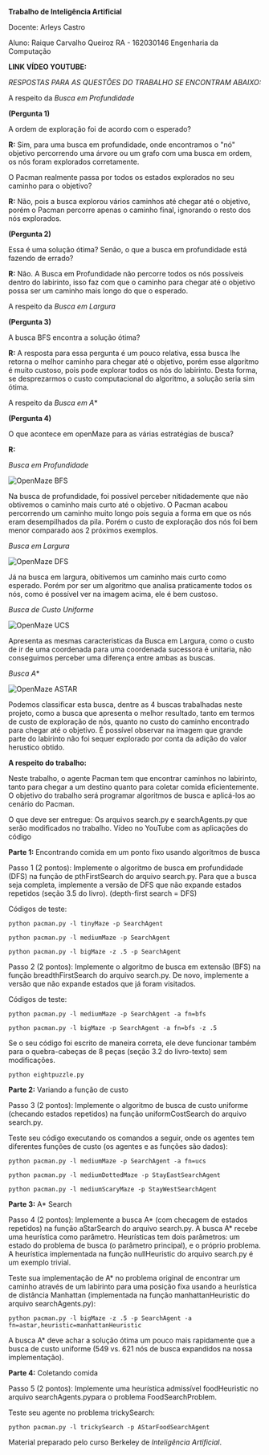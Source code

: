 **Trabalho de Inteligência Artificial**

Docente: Arleys Castro

Aluno:
Raique Carvalho Queiroz
RA - 162030146
Engenharia da Computação

**LINK VÍDEO YOUTUBE:**

*RESPOSTAS PARA AS QUESTÕES DO TRABALHO SE ENCONTRAM ABAIXO:*

 A respeito da *Busca em Profundidade*
 
**(Pergunta 1)**

A ordem de exploração foi de acordo com o esperado?

**R:** Sim, para uma busca em profundidade, onde encontramos o "nó" objetivo percorrendo uma árvore ou um grafo com uma busca em ordem, os nós foram explorados corretamente.

O Pacman realmente passa por todos os estados explorados no seu caminho para o objetivo?

**R:** Não, pois a busca explorou vários caminhos até chegar até o objetivo, porém o Pacman percorre apenas o caminho final, ignorando o resto dos nós explorados.

**(Pergunta 2)**

Essa é uma solução ótima? Senão, o que a busca em profundidade está fazendo de errado?

**R:** Não. A Busca em Profundidade não percorre todos os nós possíveis dentro do labirinto, isso faz com que o caminho para chegar até o objetivo possa ser um caminho mais longo do que o esperado.

 A respeito da *Busca em Largura*
 
 **(Pergunta 3)**

A busca BFS encontra a solução ótima? 

**R:** A resposta para essa pergunta é um pouco relativa, essa busca lhe retorna o melhor caminho para chegar até o objetivo, porém esse algoritmo é muito custoso, pois pode explorar todos os nós do labirinto. Desta forma, se desprezarmos o custo computacional do algoritmo, a solução seria sim ótima.

 A respeito da *Busca em A**

**(Pergunta 4)**

O que acontece em openMaze para as várias estratégias de busca?

**R:** 
 
*Busca em Profundidade*
 
![OpenMaze BFS](https://i.imgur.com/ZnZ19ay.png?1)

Na busca de profundidade, foi possível perceber nitidademente que não obtivemos o caminho mais curto até o objetivo. O Pacman acabou percorrendo um caminho muito longo pois seguia a forma em que os nós eram desempilhados da pila. Porém o custo de exploração dos nós foi bem menor comparado aos 2 próximos exemplos.

*Busca em Largura*
 
![OpenMaze DFS](https://i.imgur.com/vMWtQye.png?1)
 
Já na busca em largura, obitivemos um caminho mais curto como esperado. Porém por ser um algoritmo que analisa praticamente todos os nós, como é possível ver na imagem acima, ele é bem custoso.

*Busca de Custo Uniforme*
 
![OpenMaze UCS](https://i.imgur.com/f9cNReS.png?1)
 
Apresenta as mesmas caracteristicas da Busca em Largura, como o custo de ir de uma coordenada para uma coordenada sucessora é unitaria, não conseguimos perceber uma diferença entre ambas as buscas.

*Busca A**
 
![OpenMaze ASTAR](https://i.imgur.com/0I4PClv.png?1)

Podemos classificar esta busca, dentre as 4 buscas trabalhadas neste projeto, como a busca que apresenta o melhor resultado, tanto em termos de custo de exploração de nós, quanto no custo do caminho encontrado para chegar até o objetivo. É possível observar na imagem que grande parte do labirinto não foi sequer explorado por conta da adição do valor herustico obtido.

**A respeito do trabalho:**

Neste trabalho, o agente Pacman tem que encontrar caminhos no labirinto, tanto para chegar a um destino quanto para coletar
comida eficientemente. O objetivo do trabalho será programar algoritmos de busca e aplicá-los ao cenário do Pacman.

O que deve ser entregue:
  Os arquivos search.py e searchAgents.py que serão modificados no trabalho.
  Vídeo no YouTube com as aplicações do código

**Parte 1:**
  Encontrando comida em um ponto fixo usando algoritmos de busca

Passo 1 (2 pontos):
  Implemente o algoritmo de busca em profundidade (DFS) na função de pthFirstSearch do arquivo search.py.
  Para que a busca seja completa, implemente a versão de DFS que não expande estados repetidos (seção 3.5 do livro).
  (depth-first search = DFS)

  Códigos de teste:
  
  ``python pacman.py -l tinyMaze -p SearchAgent``
  
  ``python pacman.py -l mediumMaze -p SearchAgent``
  
  ``python pacman.py -l bigMaze -z .5 -p SearchAgent``

Passo 2 (2 pontos):
  Implemente o algoritmo de busca em extensão (BFS) na função breadthFirstSearch do arquivo search.py.
  De novo, implemente a versão que não expande estados que já foram visitados.
  
  Códigos de teste:
  
  <p><code>python pacman.py -l mediumMaze -p SearchAgent -a fn=bfs</code>
  <p><code>python pacman.py -l bigMaze -p SearchAgent -a fn=bfs -z .5</code>

  Se o seu código foi escrito de maneira correta,
  ele deve funcionar também para o quebra-cabeças de 8 peças (seção 3.2 do livro-texto) sem modificações.
  
  ``python eightpuzzle.py``

**Parte 2:**
  Variando a função de custo
 
Passo 3 (2 pontos):
  Implemente o algoritmo de busca de custo uniforme (checando estados repetidos) na função uniformCostSearch do arquivo search.py.
  
  Teste seu código executando os comandos a seguir, onde os agentes tem diferentes funções de custo
  (os agentes e as funções são dados):
  
  ``python pacman.py -l mediumMaze -p SearchAgent -a fn=ucs``
  
  ``python pacman.py -l mediumDottedMaze -p StayEastSearchAgent``
  
  ``python pacman.py -l mediumScaryMaze -p StayWestSearchAgent``

**Parte 3:**
  A* Search

Passo 4 (2 pontos):
  Implemente a busca A* (com checagem de estados repetidos) na função aStarSearch do arquivo search.py.
  A busca A* recebe uma heurística como parâmetro. Heurísticas tem dois parâmetros: um estado do problema de busca
  (o parâmetro principal), e o próprio problema. A heurística implementada na função nullHeuristic do arquivo search.py
  é um exemplo trivial.
  
  Teste sua implementação de A* no problema original de encontrar um caminho através de um labirinto para uma posição
  fixa usando a heurística de distância Manhattan (implementada na função manhattanHeuristic do arquivo searchAgents.py):
  <p><code>python pacman.py -l bigMaze -z .5 -p SearchAgent -a fn=astar,heuristic=manhattanHeuristic</code>

A busca A* deve achar a solução ótima um pouco mais rapidamente que a busca de custo uniforme
(549 vs. 621 nós de busca expandidos na nossa implementação).

**Parte 4:**
  Coletando comida
 
Passo 5 (2 pontos):
  Implemente uma heurística admissível foodHeuristic no arquivo searchAgents.pypara o problema FoodSearchProblem.
  
  Teste seu agente no problema trickySearch:
  <p><code>python pacman.py -l trickySearch -p AStarFoodSearchAgent</code>

Material preparado pelo curso Berkeley de *Inteligência Artificial*.
